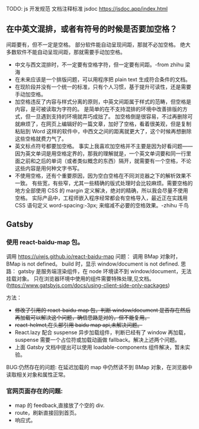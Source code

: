 TODO: js 开发规范 文档注释标准 jsdoc
https://jsdoc.app/index.html

## 在中英文混排，或者有符号的时候是否要加空格？

间距要有，但不一定是空格。
部分软件能自动呈现间距，那就不必加空格。
绝大多数软件不能自动呈现间距，那就需要手动加空格。

- 中文与西文混排时，不一定要有空格字符，但一定要有间距。-from zhihu 梁海
- 在未来应该是一个排版问题，可以用程序把 plain text 生成符合条件的文档。
- 在现阶段并没有一个统一的标准，只有个人习惯，基于提升可读性，还是需要手动加空格。
- 加空格违反了内容与样式分离的原则，中英文间距属于样式的范畴，但空格是内容，是可被读取为字符的。
  是简单的在不支持混排的环境中改善排版的方式，但一旦遇到支持的环境就弄巧成拙了。
  加空格倒是很容易，不过再删除可就麻烦了，在网页上编辑好的一篇文章，加好了空格，看着很美观，但是复制粘贴到 Word 这样的软件中，中西文之间的距离就更大了，这个时候再想删除这些空格就费力气了。
- 英文标点符号都要加空格。
  事实上我喜欢加空格并不主要是因为好看问题——因为英文单词是用空格定界的，那我的理解就是，一个英文单词要和同一行里面之前和之后的单词（或者类似概念的东西）隔开，就需要有一个空格，不论这些内容是用何种文字书写。
- 不使用空格，还有个重要原因，因为空白空格在不同浏览器之下的解析效果不一致。
  有些宽，有些窄，尤其一些精确的版式处理时会比较麻烦。需要空格的地方全部使用 CSS 的 margin 定义解决，绝对的精确，所以我会尽量不使用空格。
  实际产品中，工程师嵌入程序经常都会有空格导入，最近正在实践用 CSS 语句定义 word-spacing:-3px; 来缩减不必要的空格效果。-zhihu 千鸟

## Gatsby

### 使用 react-baidu-map 包。

调用 https://uiwjs.github.io/react-baidu-map
问题：
调用 BMap 对象时，BMap is not defined。
build 时，显示 window/document is not defined.
思路：
gatsby 是服务端渲染组件，在 node 环境读不到 window/document，无法挂载对象。
只在浏览器环境中使用的组件需要特殊处理,见文档。(https://www.gatsbyjs.com/docs/using-client-side-only-packages)

方法：

- <del>修改了引用的 react-baidu-map 包，判断 window/document 是否存在然后再加载可以解决这个问题，确信思路是对的，但不能复用。
- <del>react-helmet,在头部引用 baidu map api,未解决问题。
- React.lazy 配合 suspense 异步加载组件，判断已经有了 window 再加载，suspense 需要一个占位符或加载动画做 fallback。解决上述两个问题。
- 上面 Gatsby 文档中提出可以使用 loadable-components 组件解决，暂未实验。

BUG:仍然存在的问题:
在延迟加载的 map 中仍然读不到 BMap 对象，在浏览器中读取相关对象和属性正常。

### 官网页面存在的问题:

- map 的 feedback,直接放了个空的 div.
- route，刷新直接回到首页。
- 响应式。
